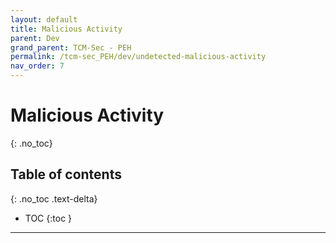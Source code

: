 ```yaml
---
layout: default
title: Malicious Activity
parent: Dev
grand_parent: TCM-Sec - PEH
permalink: /tcm-sec_PEH/dev/undetected-malicious-activity
nav_order: 7
---
```


# Malicious Activity <!-- markdownlint-disable-line MD025 MD022 -->
{: .no_toc}

## Table of contents <!-- markdownlint-disable-line MD022 -->
{: .no_toc .text-delta}

- TOC
{:toc }

---
